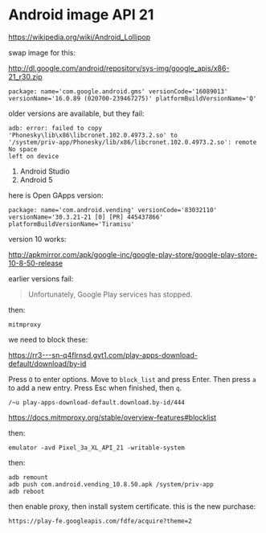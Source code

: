 # Android image API 21

<https://wikipedia.org/wiki/Android_Lollipop>

swap image for this:

<http://dl.google.com/android/repository/sys-img/google_apis/x86-21_r30.zip>

~~~
package: name='com.google.android.gms' versionCode='16089013'
versionName='16.0.89 (020700-239467275)' platformBuildVersionName='Q'
~~~

older versions are available, but they fail:

~~~
adb: error: failed to copy 'Phonesky\lib\x86\libcronet.102.0.4973.2.so' to
'/system/priv-app/Phonesky/lib/x86/libcronet.102.0.4973.2.so': remote No space
left on device
~~~

1. Android Studio
2. Android 5

here is Open GApps version:

~~~
package: name='com.android.vending' versionCode='83032110'
versionName='30.3.21-21 [0] [PR] 445437866' platformBuildVersionName='Tiramisu'
~~~

version 10 works:

http://apkmirror.com/apk/google-inc/google-play-store/google-play-store-10-8-50-release

earlier versions fail:

> Unfortunately, Google Play services has stopped.

then:

~~~
mitmproxy
~~~

we need to block these:

https://rr3---sn-q4flrnsd.gvt1.com/play-apps-download-default/download/by-id

Press `O` to enter options. Move to `block_list` and press Enter. Then press
`a` to add a new entry. Press Esc when finished, then `q`.

~~~
/~u play-apps-download-default.download.by-id/444
~~~

https://docs.mitmproxy.org/stable/overview-features#blocklist

then:

~~~
emulator -avd Pixel_3a_XL_API_21 -writable-system
~~~

then:

~~~
adb remount
adb push com.android.vending_10.8.50.apk /system/priv-app
adb reboot
~~~

then enable proxy, then install system certificate. this is the new purchase:

~~~
https://play-fe.googleapis.com/fdfe/acquire?theme=2
~~~
